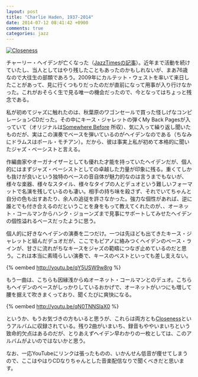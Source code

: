 ```yaml
---
layout: post
title: "Charlie Haden, 1937-2014"
date: 2014-07-12 08:41:42 +0900
comments: true
categories: jazz
---
```

<a href="http://www.amazon.co.jp/exec/obidos/ASIN/B0000070O1/myhumangetsme-22/ref=nosim/" name="amazletlink" target="_blank"><img src="http://ecx.images-amazon.com/images/I/51xdEFTLpBL._SL160_.jpg" alt="Closeness" style="border: none;" /></a>

チャーリー・ヘイデンが亡くなった（[JazzTimesの記事](http://jazztimes.com/articles/134695-charlie-haden-dead-at-76)）。近年まで活動を続けていたし、当人としてはやり残したこともあったのかもしれないが、まあ76歳なので大往生の部類であろう。2009年にカルテット・ウェストを率いて来日したことがあって、見に行くつもりだったのだが直前になって用事が入り行けなかった。これがおそらく生で見る唯一の機会だったので、今となってはちょっと残念である。

<!--more-->

私が初めてジャズに触れたのは、秋葉原のワゴンセールで買った怪しげなコンピレーションCDだった。その中にキース・ジャレットの弾くMy Back Pagesが入っていて（オリジナルは<a href="http://www.amazon.co.jp/exec/obidos/ASIN/B0006M4SP0/myhumangetsme-22/ref=nosim/" name="amazletlink" target="_blank">Somewhere Before</a>
所収）、気に入って繰り返し聞いたものだが、実はこの演奏でベースを弾いているのがヘイデンなのである（ちなみにドラムスはポール・モチアン）。だから、彼は事実上私が初めて本格的に聞いたジャズ・ベーシストと言える。

作編曲家やオーガナイザーとしても優れた才能を持っていたヘイデンだが、個人的にはまずジャズ・ベーシストとしての卓越した力量が印象に残る。重くてしかも抜けが良いという独特のベースの音自体が魅力的なのは言うまでもないが、様々な楽器、様々なスタイル、様々なタイプの人とデュオという難しいフォーマットで名演を残しているのも凄い。相手の持ち味を殺さず、それでいてちゃんと自分の色も出すあたり、余人の追従を許さなかった。強力な個性があれば、逆に誰とでも付き合えるのだということを身をもって教えてくれたのが、、オーネット・コールマンからハンク・ジョーンズまで見事にサポートしてみせたヘイデンの個性溢れるベースだったように思う。

個人的に好きなヘイデンの演奏を二つだけ。一つは先ほども出てきたキース・ジャレットと組んだデュオだが、ここでもピアノに絡みつくヘイデンのベース・ラインが、甘さに流れがちなキースをジャズの範疇につなぎ止めているのだと思う。これは本当に素晴らしい演奏で、キースのベストといっても差し支えない。

{% oembed http://youtu.be/qY5USW9w8rg %}

もう一曲は、こちらも因縁浅からぬオーネット・コールマンとのデュオ。こちらもヘイデンのベースがしっかりしているおかげで、オーネットがいつにも増して腰を据えて吹きまくっており、聞くたびに爽快になる。

{% oembed http://youtu.be/qN0TNNSlaX0 %}

というか、もうお気づきの方もいると思うが、これらは両方とも<a href="http://www.amazon.co.jp/exec/obidos/ASIN/B0000070O1/myhumangetsme-22/ref=nosim/" name="amazletlink" target="_blank">Closeness</a>というアルバムに収録されている。残り2曲がいまいち、録音もややいまいちという致命的欠点はあるのだが、とりあえずヘイデン早わかりの一枚としては、このアルバムがよいのではないかと思う。

なお、一応YouTubeにリンクは張ったものの、いかんせん低音が痩せてしまうので、ここはやはりCDなりちゃんとした音楽配信なりで聞くべきだと思います。
